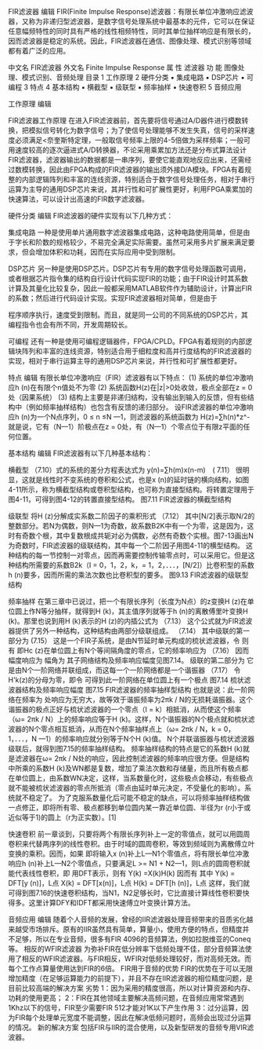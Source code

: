 FIR滤波器 编辑 
FIR(Finite Impulse Response)滤波器：有限长单位冲激响应滤波器，又称为非递归型滤波器，是数字信号处理系统中最基本的元件，它可以在保证任意幅频特性的同时具有严格的线性相频特性，同时其单位抽样响应是有限长的，因而滤波器是稳定的系统。因此，FIR滤波器在通信、图像处理、模式识别等领域都有着广泛的应用。

中文名
FIR滤波器 
外文名
Finite Impulse Response 
属    性
滤波器 
功    能
图像处理、模式识别、音频处理 
目录
1 工作原理 
2 硬件分类 
▪ 集成电路 
▪ DSP芯片 
▪ 可编程 
3 特点 
4 基本结构 
▪ 横截型 
▪ 级联型 
▪ 频率抽样 
▪ 快速卷积 
5 音频应用 



工作原理
编辑
 
FIR滤波器工作原理 
在进入FIR滤波器前，首先要将信号通过A/D器件进行模数转换，把模拟信号转化为数字信号；为了使信号处理能够不发生失真，信号的采样速度必须满足<奈奎斯特定理，一般取信号频率上限的4-5倍做为采样频率；一般可用速度较高的逐次逼进式A/D转换器，不论采用乘累加方法还是分布式算法设计FIR滤波器，滤波器输出的数据都是一串序列，要使它能直观地反应出来，还需经过数模转换，因此由FPGA构成的FIR滤波器的输出须外接D/A模块。FPGA有着规整的内部逻辑阵列和丰富的连线资源，特别适合于数字信号处理任务，相对于串行运算为主导的通用DSP芯片来说，其并行性和可扩展性更好，利用FPGA乘累加的快速算法，可以设计出高速的FIR数字滤波器。



硬件分类
编辑
FIR滤波器的硬件实现有以下几种方式：




集成电路
一种是使用单片通用数字滤波器集成电路，这种电路使用简单，但是由于字长和阶数的规格较少，不易完全满足实际需要。虽然可采用多片扩展来满足要求，但会增加体积和功耗，因而在实际应用中受到限制。




DSP芯片
另一种是使用DSP芯片。DSP芯片有专用的数字信号处理函数可调用，或者根据芯片指令集的结构自行设计代码实现FIR的功能；由于FIR设计时其系数计算及其量化比较复杂，因此一般都采用MATLAB软件作为辅助设计，计算出FIR的系数；然后进行代码设计实现。实现FIR滤波器相对简单，但是由于
 
程序顺序执行，速度受到限制。而且，就是同一公司的不同系统的DSP芯片，其编程指令也会有所不同，开发周期较长。




可编程
还有一种是使用可编程逻辑器件，FPGA/CPLD。FPGA有着规则的内部逻辑块阵列和丰富的连线资源，特别适合用于细粒度和高并行度结构的FIR滤波器的实现，相对于串行运算主导的通用DSP芯片来说，并行性和可扩展性都更好。



特点
编辑
有限长单位冲激响应（FIR）滤波器有以下特点：
(1) 系统的单位冲激响应h (n)在有限个n值处不为零
(2) 系统函数H(z)在|z|>0处收敛，极点全部在z = 0处（因果系统）
(3) 结构上主要是非递归结构，没有输出到输入的反馈，但有些结构中（例如频率抽样结构）也包含有反馈的递归部分。
设FIR滤波器的单位冲激响应h (n)为一个N点序列，0 ≤ n ≤N —1，则滤波器的系统函数为
H(z)=∑h(n)*z^-
就是说，它有（N—1）阶极点在z = 0处，有（N—1）个零点位于有限z平面的任何位置。



基本结构
编辑
FIR滤波器有以下几种基本结构：




横截型
（7.10）式的系统的差分方程表达式为
y(n)=∑h(m)x(n-m)　( 7.11）
很明显，这就是线性时不变系统的卷积和公式，也是x (n)的延时链的横向结构，如图4-11所示，称为横截型结构或卷积型结构，也可称为直接型结构。将转置定理用于图4-11，可得到图4-12的转置直接型结构。
图7.11 FIR滤波器的横截型结构




级联型
将H (z)分解成实系数二阶因子的乘积形式
（7.12）
其中[N/2]表示取N/2的整数部分。若N为偶数，则N—1为奇数，故系数B2K中有一个为零，这是因为，这时有奇数个根，其中复数根成共轭对必为偶数，必然有奇数个实根。图7-13画出N为奇数时，FIR滤波器的级联结构，其中每一个二阶因子用图4-11的横型结构。
这种结构的每一节控制一对零点，因而再需要控制传输零点时，可以采用它。但是这种结构所需要的系数B2k（I = 0，1，2，k，= 1，2，．．．，[N/2]）比卷积型的系数h (n)要多，因而所需的乘法次数也比卷积型的要多。
图9.13 FIR滤波器的级联型结构




频率抽样
在第三章中已说过，把一个有限长序列（长度为N点）的z变换H (z)在单位圆上作N等分抽样，就得到H (k)，其主值序列就等于h (n)的离散傅里叶变换H (k)。那里也说到用H (k)表示的H (z)的内插公式为
（7.13）
这个公式就为FIR滤波器提供了另外一种结构，这种结构由两部分级联组成。
（7.14）
其中级联的第一部分为
(7.15）
这是一个FIR子系统，是由N节延时单元构成的梳状滤波器，令
则有
即Hc (z)在单位圆上有N个等间隔角度的零点，它的频率响应为
（7.16）
因而幅度响应为
幅角为
其子网络结构及频率响应幅度见图7.14。
级联的第二部分为
它是由N个一阶网络并联组成，而这每一个一阶网络都是一个谐振器
（7.17）
令H'k(z)的分母为零，即令
可得到此一阶网络在单位圆上有一个极点
图7.14 梳状滤波器结构及频率响应幅度
图7.15 FIR滤波器的频率抽样型结构
也就是说：此一阶网络在频率为
处响应为无穷大，故等效于谐振频率为2πk / N的无损耗谐振器。这个谐振器的极点正好与梳状滤波器的一个零点（I = k）相抵消，从而使这个频率（ω= 2πk / N）上的频率响应等于H (k)。这样，N个谐振器的N个极点就和梳状滤波器的N个零点相互抵消，从而在N个频率抽样点上（ω= 2πk / N，k = 0，1，．．．，N —1）的频率响应就分别等于N个H (k)值。
N个并联谐振器与梳状滤波器级联后，就得到图7.15的频率抽样结构。
频率抽样结构的特点是它的系数H (k)就是滤波器在ω= 2πk / N处的响应，因此控制滤波器的频率响应很方便。但是结构中所乘的系数H (k)及WN都是复数，增加了乘法次数和存储量，而且所有极点都在单位圆上，由系数WN决定，这样，当系数量化时，这些极点会移动，有些极点就不能被梳状滤波器的零点所抵消（零点由延时单元决定，不受量化的影响）。系统就不稳定了。
为了克服系数量化后可能不稳定的缺点，可以将频率抽样结构做一点修正，即将所有零、极点都移到单位圆内某一靠近单位圆、半径为r (r小于或近似等于1)的圆上（r为正实数）。[1]  




快速卷积
前一章谈到，只要将两个有限长序列补上一定的零值点，就可以用圆周卷积来代替两序列的线性卷积。由于时域的圆周卷积，等效到频域则为离散傅立叶变换的乘积。因而，如果
即将输入x (n)补上L—N1个零值点，将有限长单位冲激响应h (n)补上L—N2个零值点，只要满足L >= N1 + N2—1，则L点的圆周卷积就能代表线性卷积，即
用DFT表示，则有
Y(k) =X(k)H(k)
因而有
其中
Y(k) = DFT[y (n)]，L点
X(k) = DFT[x(n)]，L点
H(k) = DFT[h (n)]，L点
这样，我们就可得到图7.16的快速卷积结构，当N1，N2足够长时，它比直接计算线性卷积要快得多。这里计算DFY和IDFT都采用快速傅立叶变换计算方法。



音频应用
编辑
随着个人音频的发展，曾经的IIR滤波器处理音频带来的音质劣化越来越受市场排斥。原有的IIR虽然具有简单，算量小，使用方便的特点，但精度并不足够，所以在专业音频，很多有FIR 4096的音频算法，例如拉脱维亚的Coneq等。
相反的WFIR滤波器
为弥补FIR在低分辨率下低频处理不佳，部分音频算法使用了相反的WFIR滤波器。与FIR相反，WFIR对低频处理较好，而对高频无效。而每个工作点算量使用达到FIR的6倍。
FIR用于音频的优势
FIR的优势在于可以无限增加精度（在足够运算能力的前提下），并且不存在IIR滤波器的相位精度问题，是目前比较高端的解决方案
劣势
1：因为采用的精度很高，所以对计算资源和内存、功耗的使用更高；
2：FIR在其他领域主要解决高频问题，在音频应用常常遇到1Khz以下的信号，FIR至少需要FIR 512才能对1K以下产生作用
3：过分运算，因为FIR每个处理单元宽度不能调整，因此在解决低频问题时，高频会出现过分运算的情况。
新的解决方案
包括FIR与IIR的混合使用，以及新型研发的音频专用VIR滤波器。